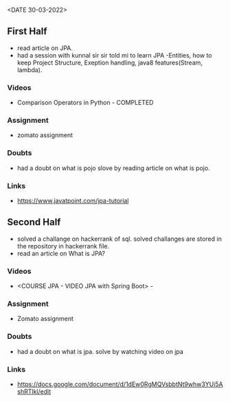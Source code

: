 <DATE 30-03-2022>

## First Half
- read article on JPA.
- had a session with kunnal sir
	sir told mi to learn JPA -Entities,
	how to keep Project Structure,
	Exeption handling,
	java8 features(Stream, lambda).

### Videos
- Comparison Operators in Python - COMPLETED

### Assignment 
- zomato assignment <In-progress>

### Doubts
- had a doubt on what is pojo
	slove by reading article on what is pojo.

### Links
- https://www.javatpoint.com/jpa-tutorial

## Second Half
- solved a challange on hackerrank of sql.
	solved challanges are stored in the repository in hackerrank file.
- read an article on What is JPA?

### Videos
- <COURSE JPA  - VIDEO JPA with Spring Boot> - <done>

### Assignment 
- Zomato assignment <In-progress>

### Doubts
- had a doubt on what is jpa.
	solve by watching video on jpa

### Links
- https://docs.google.com/document/d/1dEw0RgMQVsbbtNt9whw3YUi5AshRTlkl/edit
